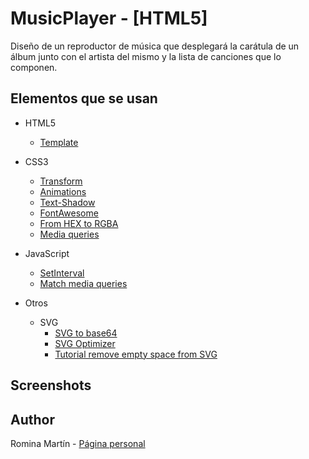 # MusicPlayer - [HTML5]

Diseño de un reproductor de música que desplegará la carátula de un álbum junto con el artista del mismo y la lista de canciones que lo componen.

## Elementos que se usan

- HTML5
    - [Template](https://developer.mozilla.org/es/docs/Web/HTML/Element/template)

- CSS3
    - [Transform](https://developer.mozilla.org/es/docs/Web/CSS/transform)
    - [Animations](https://developer.mozilla.org/en-US/docs/Web/CSS/animation)
    - [Text-Shadow](https://developer.mozilla.org/es/docs/Web/CSS/text-shadow)
    - [FontAwesome](http://fontawesome.io/)
    - [From HEX to RGBA](http://hex2rgba.devoth.com/)
    - [Media queries](https://developer.mozilla.org/es/docs/CSS/Media_queries)

- JavaScript
    - [SetInterval](https://developer.mozilla.org/en-US/docs/Web/API/WindowTimers/setInterval)
    - [Match media queries](https://developer.mozilla.org/es/docs/Web/API/Window/matchMedia)
- Otros
    - SVG
        - [SVG to base64](https://www.base64-image.de/)
        - [SVG Optimizer](https://jakearchibald.github.io/svgomg/)
        - [Tutorial remove empty space from SVG](https://www.grobmeier.de/remove-white-space-from-svg-30102015.html)


## Screenshots

<!-- TODO -->

## Author
Romina Martín - [Página personal](https://github.com/RominaMartin/RominaMartin.github.io)